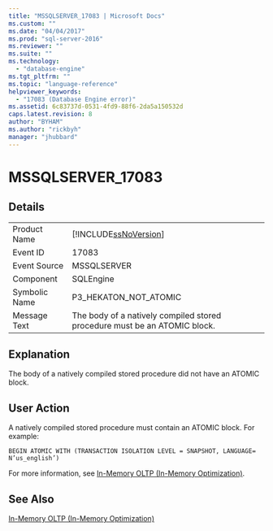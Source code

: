 ```yaml
---
title: "MSSQLSERVER_17083 | Microsoft Docs"
ms.custom: ""
ms.date: "04/04/2017"
ms.prod: "sql-server-2016"
ms.reviewer: ""
ms.suite: ""
ms.technology: 
  - "database-engine"
ms.tgt_pltfrm: ""
ms.topic: "language-reference"
helpviewer_keywords: 
  - "17083 (Database Engine error)"
ms.assetid: 6c83737d-0531-4fd9-88f6-2da5a150532d
caps.latest.revision: 8
author: "BYHAM"
ms.author: "rickbyh"
manager: "jhubbard"
---
```

# MSSQLSERVER_17083
  
## Details  
  
|||  
|-|-|  
|Product Name|[!INCLUDE[ssNoVersion](../../includes/ssnoversion-md.md)]|  
|Event ID|17083|  
|Event Source|MSSQLSERVER|  
|Component|SQLEngine|  
|Symbolic Name|P3_HEKATON_NOT_ATOMIC|  
|Message Text|The body of a natively compiled stored procedure must be an ATOMIC block.|  
  
## Explanation  
The body of a natively compiled stored procedure did not have an ATOMIC block.  
  
## User Action  
A natively compiled stored procedure must contain an ATOMIC block. For example:  
  
```  
BEGIN ATOMIC WITH (TRANSACTION ISOLATION LEVEL = SNAPSHOT, LANGUAGE= N’us_english’)  
```  
  
For more information, see [In-Memory OLTP &#40;In-Memory Optimization&#41;](../Topic/In-Memory%20OLTP%20(In-Memory%20Optimization).md).  
  
## See Also  
[In-Memory OLTP &#40;In-Memory Optimization&#41;](../Topic/In-Memory%20OLTP%20(In-Memory%20Optimization).md)  
  
